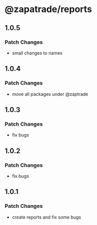 # @zapatrade/reports

## 1.0.5

### Patch Changes

- small changes to names

## 1.0.4

### Patch Changes

- move all packages under @zaptrade

## 1.0.3

### Patch Changes

- fix bugs

## 1.0.2

### Patch Changes

- fix bugs

## 1.0.1

### Patch Changes

- create reports and fix some bugs
